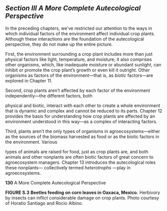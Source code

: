 ## _Section III_ _A More Complete Autecological Perspective_

In the preceding chapters, we’ve restricted our attention to
the ways in which individual factors of the environment
affect individual crop plants. Although these interactions are
the foundation of the autecological perspective, they do not
make up the entire picture.

First, the environment surrounding a crop plant includes
more than just physical factors like light, temperature, and
moisture; it also comprises other organisms, which, like
inadequate moisture or abundant sunlight, can inhibit or promote the crop plant’s growth or even kill it outright. Other
organisms as factors of the environment—that is, as _biotic_
factors—are explored in Chapter 11.

Second, crop plants aren’t affected by each factor of the
environment independently—the different factors, both



physical and biotic, interact with each other to create a
whole environment that is dynamic and complex and cannot
be reduced to its parts. Chapter 12 provides the basis for
understanding how crop plants are affected by an environment understood in this way—as a complex of interacting
factors.


Third, plants aren’t the only types of organisms in agroecosystems—either as the sources of the biomass harvested
as food or as the biotic factors in the environment. Various

types of animals are raised for food, just as crop plants are,
and both animals and other nonplants are often biotic factors of great concern to agroecosystem managers. Chapter
13 introduces the autecological roles these nonplants—
collectively termed _heterotrophs_ —play in agroecosystems.


**130** A More Complete Autecological Perspective


**FIGURE S.3** **Beetles feeding on corn leaves in Oaxaca, Mexico.** Herbivory by insects can inflict considerable damage on crop plants.
Photo courtesy of Horatio Santiago and Rocio Albino.